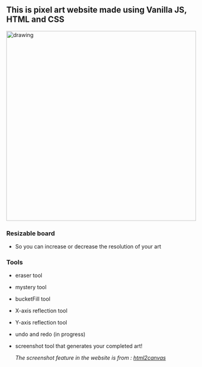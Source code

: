 ## This is pixel art website made using Vanilla JS, HTML and CSS

<!-- ![screenshot](https://i.imgur.com/RRsszTe.png) -->
<img src="https://i.imgur.com/RRsszTe.png" alt="drawing" width="500"/>

### Resizable board

- So you can increase or decrease the resolution of your art

### Tools

- eraser tool
- mystery tool
- bucketFill tool
- X-axis reflection tool
- Y-axis reflection tool
- undo and redo (in progress)
- screenshot tool that generates your completed art!

  _The screenshot feature in the website is from : [html2canvas](https://html2canvas.hertzen.com)_
